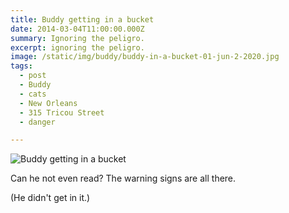 ```yaml
---
title: Buddy getting in a bucket
date: 2014-03-04T11:00:00.000Z
summary: Ignoring the peligro.
excerpt: ignoring the peligro.
image: /static/img/buddy/buddy-in-a-bucket-01-jun-2-2020.jpg
tags:
  - post 
  - Buddy
  - cats
  - New Orleans
  - 315 Tricou Street
  - danger

---
```


![Buddy getting in a bucket](/static/img/buddy/buddy-in-a-bucket-01-jun-2-2020.jpg "Buddy getting in a bucket")

Can he not even read? The warning signs are all there.

(He didn't get in it.)